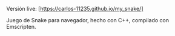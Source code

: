 Versión live: [https://carlos-11235.github.io/my_snake/]

Juego de Snake para navegador, hecho con C++, compilado con Emscripten.
